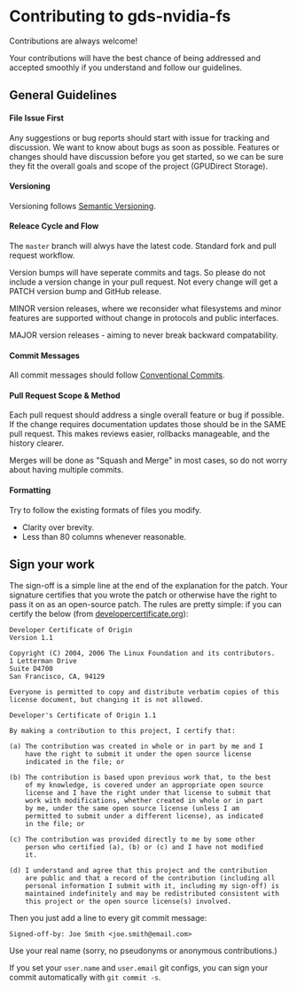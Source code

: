 # Contributing to gds-nvidia-fs 

Contributions are always welcome!

Your contributions will have the best chance of being addressed and accepted
smoothly if you understand and follow our guidelines.

## General Guidelines

#### File Issue First

Any suggestions or bug reports should start with issue for tracking and
discussion. We want to know about bugs as soon as possible.
Features or changes should have discussion before you get started, so we can
be sure they fit the overall goals and scope of the project
(GPUDirect Storage).

#### Versioning

Versioning follows [Semantic Versioning](https://semver.org/).

#### Releace Cycle and Flow

The `master` branch will alwys have the latest code.
Standard fork and pull request workflow.

Version bumps will have seperate commits and tags. So please do not include
a version change in your pull request.
Not every change will get a PATCH version bump and GitHub release.

MINOR version releases, where we reconsider what filesystems and minor features are supported
without change in protocols and public interfaces.

MAJOR version releases - aiming to never break backward compatability.

#### Commit Messages

All commit messages should follow
[Conventional Commits](https://www.conventionalcommits.org/).

#### Pull Request Scope & Method

Each pull request should address a single overall feature or bug if possible.
If the change requires documentation updates those should be in the SAME
pull request.
This makes reviews easier, rollbacks manageable, and the history clearer.

Merges will be done as "Squash and Merge" in most cases, so do not worry
about having multiple commits.

#### Formatting

Try to follow the existing formats of files you modify.
* Clarity over brevity.
* Less than 80 columns whenever reasonable.

## Sign your work

The sign-off is a simple line at the end of the explanation for the patch.
Your signature certifies that you wrote the patch or otherwise have the right
to pass it on as an open-source patch. The rules are pretty simple: if you
can certify the below 
(from [developercertificate.org](http://developercertificate.org/)):

```
Developer Certificate of Origin
Version 1.1

Copyright (C) 2004, 2006 The Linux Foundation and its contributors.
1 Letterman Drive
Suite D4700
San Francisco, CA, 94129

Everyone is permitted to copy and distribute verbatim copies of this
license document, but changing it is not allowed.

Developer's Certificate of Origin 1.1

By making a contribution to this project, I certify that:

(a) The contribution was created in whole or in part by me and I
    have the right to submit it under the open source license
    indicated in the file; or

(b) The contribution is based upon previous work that, to the best
    of my knowledge, is covered under an appropriate open source
    license and I have the right under that license to submit that
    work with modifications, whether created in whole or in part
    by me, under the same open source license (unless I am
    permitted to submit under a different license), as indicated
    in the file; or

(c) The contribution was provided directly to me by some other
    person who certified (a), (b) or (c) and I have not modified
    it.

(d) I understand and agree that this project and the contribution
    are public and that a record of the contribution (including all
    personal information I submit with it, including my sign-off) is
    maintained indefinitely and may be redistributed consistent with
    this project or the open source license(s) involved.
```

Then you just add a line to every git commit message:

    Signed-off-by: Joe Smith <joe.smith@email.com>

Use your real name (sorry, no pseudonyms or anonymous contributions.)

If you set your `user.name` and `user.email` git configs, you can sign your
commit automatically with `git commit -s`.

